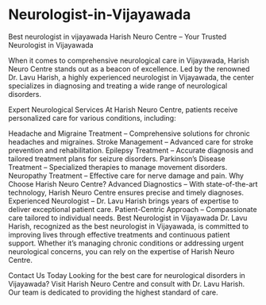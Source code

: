 # Neurologist-in-Vijayawada
Best neurologist in vijayawada
Harish Neuro Centre – Your Trusted Neurologist in Vijayawada

When it comes to comprehensive neurological care in Vijayawada, Harish Neuro Centre stands out as a beacon of excellence. Led by the renowned Dr. Lavu Harish, a highly experienced neurologist in Vijayawada, the center specializes in diagnosing and treating a wide range of neurological disorders.

Expert Neurological Services
At Harish Neuro Centre, patients receive personalized care for various conditions, including:

Headache and Migraine Treatment – Comprehensive solutions for chronic headaches and migraines.
Stroke Management – Advanced care for stroke prevention and rehabilitation.
Epilepsy Treatment – Accurate diagnosis and tailored treatment plans for seizure disorders.
Parkinson’s Disease Treatment – Specialized therapies to manage movement disorders.
Neuropathy Treatment – Effective care for nerve damage and pain.
Why Choose Harish Neuro Centre?
Advanced Diagnostics – With state-of-the-art technology, Harish Neuro Centre ensures precise and timely diagnoses.
Experienced Neurologist – Dr. Lavu Harish brings years of expertise to deliver exceptional patient care.
Patient-Centric Approach – Compassionate care tailored to individual needs.
Best Neurologist in Vijayawada
Dr. Lavu Harish, recognized as the best neurologist in Vijayawada, is committed to improving lives through effective treatments and continuous patient support. Whether it’s managing chronic conditions or addressing urgent neurological concerns, you can rely on the expertise of Harish Neuro Centre.

Contact Us Today
Looking for the best care for neurological disorders in Vijayawada? Visit Harish Neuro Centre and consult with Dr. Lavu Harish. Our team is dedicated to providing the highest standard of care.
